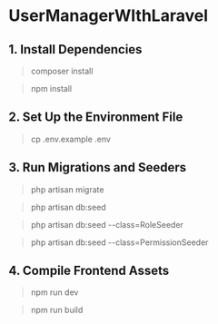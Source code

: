 # UserManagerWIthLaravel
## 1. Install Dependencies
>composer install

>npm install
## 2. Set Up the Environment File
>cp .env.example .env
## 3.  Run Migrations and Seeders
>php artisan migrate

>php artisan db:seed

>php artisan db:seed --class=RoleSeeder          

>php artisan db:seed --class=PermissionSeeder
## 4. Compile Frontend Assets
>npm run dev

>npm run build
